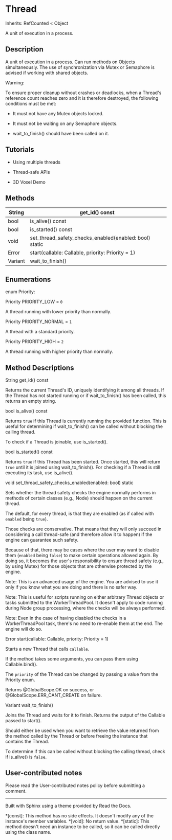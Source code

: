 # Thread

Inherits: RefCounted < Object

A unit of execution in a process.

## Description

A unit of execution in a process. Can run methods on Objects simultaneously.
The use of synchronization via Mutex or Semaphore is advised if working with
shared objects.

Warning:

To ensure proper cleanup without crashes or deadlocks, when a Thread's
reference count reaches zero and it is therefore destroyed, the following
conditions must be met:

  * It must not have any Mutex objects locked.

  * It must not be waiting on any Semaphore objects.

  * wait_to_finish() should have been called on it.

## Tutorials

  * Using multiple threads

  * Thread-safe APIs

  * 3D Voxel Demo

## Methods

String | get_id() const  
---|---  
bool | is_alive() const  
bool | is_started() const  
void | set_thread_safety_checks_enabled(enabled: bool) static  
Error | start(callable: Callable, priority: Priority = 1)  
Variant | wait_to_finish()  
  
## Enumerations

enum Priority:

Priority PRIORITY_LOW = `0`

A thread running with lower priority than normally.

Priority PRIORITY_NORMAL = `1`

A thread with a standard priority.

Priority PRIORITY_HIGH = `2`

A thread running with higher priority than normally.

## Method Descriptions

String get_id() const

Returns the current Thread's ID, uniquely identifying it among all threads. If
the Thread has not started running or if wait_to_finish() has been called,
this returns an empty string.

bool is_alive() const

Returns `true` if this Thread is currently running the provided function. This
is useful for determining if wait_to_finish() can be called without blocking
the calling thread.

To check if a Thread is joinable, use is_started().

bool is_started() const

Returns `true` if this Thread has been started. Once started, this will return
`true` until it is joined using wait_to_finish(). For checking if a Thread is
still executing its task, use is_alive().

void set_thread_safety_checks_enabled(enabled: bool) static

Sets whether the thread safety checks the engine normally performs in methods
of certain classes (e.g., Node) should happen on the current thread.

The default, for every thread, is that they are enabled (as if called with
`enabled` being `true`).

Those checks are conservative. That means that they will only succeed in
considering a call thread-safe (and therefore allow it to happen) if the
engine can guarantee such safety.

Because of that, there may be cases where the user may want to disable them
(`enabled` being `false`) to make certain operations allowed again. By doing
so, it becomes the user's responsibility to ensure thread safety (e.g., by
using Mutex) for those objects that are otherwise protected by the engine.

Note: This is an advanced usage of the engine. You are advised to use it only
if you know what you are doing and there is no safer way.

Note: This is useful for scripts running on either arbitrary Thread objects or
tasks submitted to the WorkerThreadPool. It doesn't apply to code running
during Node group processing, where the checks will be always performed.

Note: Even in the case of having disabled the checks in a WorkerThreadPool
task, there's no need to re-enable them at the end. The engine will do so.

Error start(callable: Callable, priority: Priority = 1)

Starts a new Thread that calls `callable`.

If the method takes some arguments, you can pass them using Callable.bind().

The `priority` of the Thread can be changed by passing a value from the
Priority enum.

Returns @GlobalScope.OK on success, or @GlobalScope.ERR_CANT_CREATE on
failure.

Variant wait_to_finish()

Joins the Thread and waits for it to finish. Returns the output of the
Callable passed to start().

Should either be used when you want to retrieve the value returned from the
method called by the Thread or before freeing the instance that contains the
Thread.

To determine if this can be called without blocking the calling thread, check
if is_alive() is `false`.

## User-contributed notes

Please read the User-contributed notes policy before submitting a comment.

* * *

Built with Sphinx using a theme provided by Read the Docs.

  *[const]: This method has no side effects. It doesn't modify any of the instance's member variables.
  *[void]: No return value.
  *[static]: This method doesn't need an instance to be called, so it can be called directly using the class name.

